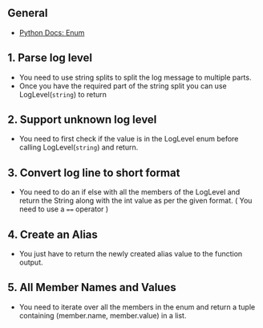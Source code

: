 ## General

- [Python Docs: Enum](https://docs.python.org/3/library/enum.html)

## 1. Parse log level

- You need to use string splits to split the log message to multiple parts.
- Once you have the required part of the string split you can use LogLevel(`string`) to return

## 2. Support unknown log level

- You need to first check if the value is in the LogLevel enum before calling LogLevel(`string`) and return.

## 3. Convert log line to short format

- You need to do an if else with all the members of the LogLevel and return the String along with the int value as per the given format. ( You need to use a `==` operator )

## 4. Create an Alias

- You just have to return the newly created alias value to the function output.

## 5. All Member Names and Values

- You need to iterate over all the members in the enum and return a tuple containing (member.name, member.value) in a list.
